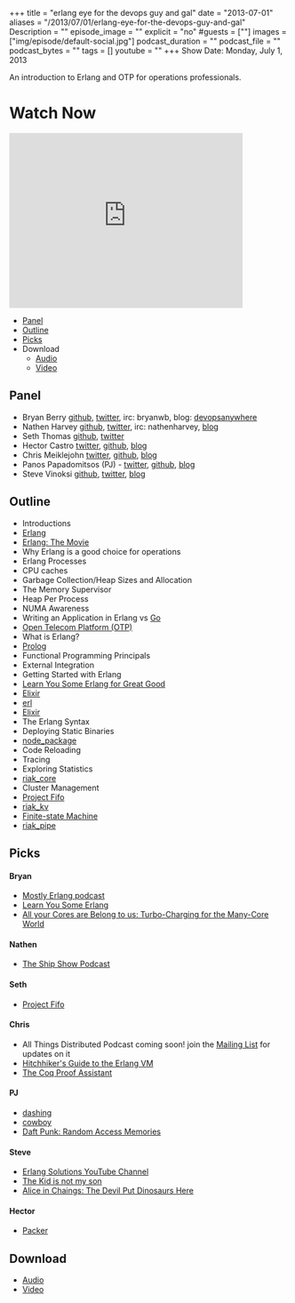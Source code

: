 +++
title = "erlang eye for the devops guy and gal"
date = "2013-07-01"
aliases = "/2013/07/01/erlang-eye-for-the-devops-guy-and-gal"
Description = ""
episode_image = ""
explicit = "no"
#guests = [""]
images = ["img/episode/default-social.jpg"]
podcast_duration = ""
podcast_file = ""
podcast_bytes = ""
tags = []
youtube = ""
+++
Show Date: Monday, July 1, 2013

An introduction to Erlang and OTP for operations professionals.

# Watch Now

<iframe width="420" height="315" src="http://www.youtube.com/embed/7WqczWKwWOU" frameborder="0" allowfullscreen></iframe>

* [Panel](http://foodfightshow.org/2013/07/erlang-eye-for-the-devops-guy-and-gal.html#panel)
* [Outline](http://foodfightshow.org/2013/07/erlang-eye-for-the-devops-guy-and-gal.html#outline)
* [Picks](http://foodfightshow.org/2013/07/erlang-eye-for-the-devops-guy-and-gal.html#picks)
* Download
  * [Audio](http://traffic.libsyn.com/foodfight/FoodFightShow56-erlang.mp3)
  * [Video](http://youtube.com/watch?v=7WqczWKwWOU)

Panel<a name="panel"></a>
------
* Bryan Berry [github](http://github.com/bryanwb), [twitter](http://twitter.com/bryanwb), irc: bryanwb, blog: [devopsanywhere](http://devopsanywhere.blogspot.com)
* Nathen Harvey [github](http://github.com/nathenharvey), [twitter](http://twitter.com/nathenharvey), irc: nathenharvey, [blog](http://nathenharvey.com)
* Seth Thomas [github](https://github.com/cheeseplus), [twitter](https://twitter.com/cheeseplus)
* Hector Castro  [twitter](https://twitter.com/hectcastro), [github](https://github.com/hectcastro), [blog](http://hectcastro.me/)
* Chris Meiklejohn [twitter](https://twitter.com/cmeik), [github](https://github.com/cmeiklejohn/), [blog](http://christophermeiklejohn.com/)
* Panos Papadomitsos (PJ) - [twitter](https://twitter.com/priestjim), [github](https://github.com/priestjim), [blog](http://ezgr.net/)
* Steve Vinoksi [github](https://github.com/vinoski), [twitter](https://twitter.com/stevevinoski), [blog](http://steve.vinoski.net/blog/)

<!-- more -->

Outline<a name="outline"></a>
-------

* Introductions
* [Erlang](http://www.erlang.org/)
* [Erlang: The Movie](http://www.youtube.com/watch?v=xrIjfIjssLE)
* Why Erlang is a good choice for operations
* Erlang Processes
* CPU caches
* Garbage Collection/Heap Sizes and Allocation
 * The Memory Supervisor
 * Heap Per Process
 * NUMA Awareness
* Writing an Application in Erlang vs [Go](http://golang.org/)
 * [Open Telecom Platform (OTP)](http://en.wikipedia.org/wiki/Open_Telecom_Platform)
* What is Erlang?
 * [Prolog](http://en.wikipedia.org/wiki/Prolog)
 * Functional Programming Principals
 * External Integration
* Getting Started with Erlang
 * [Learn You Some Erlang for Great Good](http://learnyousomeerlang.com/)
 * [Elixir](http://elixir-lang.org/)
 * [erl](http://www.erlang.org/doc/man/erl.html)
* [Elixir](http://elixir-lang.org/)
* The Erlang Syntax
* Deploying Static Binaries
 * [node_package](https://github.com/basho/node_package)
* Code Reloading
* Tracing
* Exploring Statistics
* [riak_core](https://github.com/basho/riak_core)
 * Cluster Management
 * [Project Fifo](http://project-fifo.net/display/PF/Project+FiFo+Home)
 * [riak_kv](https://github.com/basho/riak_kv)
 * [Finite-state Machine](https://en.wikipedia.org/wiki/Finite-state_machine)
 * [riak_pipe](https://github.com/basho/riak_pipe)

Picks
-----

#### Bryan

* [Mostly Erlang podcast](http://mostlyerlang.com)
* [Learn You Some Erlang](http://learnyousomeerlang.com)
* [All your Cores are Belong to us: Turbo-Charging for the Many-Core World](http://www.youtube.com/watch?v=GyHXLIHtPDM)

#### Nathen

* [The Ship Show Podcast](http://theshipshow.com)

#### Seth 

* [Project Fifo](http://project-fifo.net/display/PF/Project+FiFo+Home)

#### Chris

* All Things Distributed Podcast coming soon! join the [Mailing List](http://eepurl.com/BK2Ff) for updates on it
* [Hitchhiker's Guide to the Erlang VM](http://www.youtube.com/watch?v=owCu5rveBYI)
* [The Coq Proof Assistant](http://coq.inria.fr/)

#### PJ

* [dashing](https://github.com/Shopify/dashing)
* [cowboy](https://github.com/extend/cowboy)
* [Daft Punk: Random Access Memories](http://www.randomaccessmemories.com/)

#### Steve

* [Erlang Solutions YouTube Channel](http://www.youtube.com/user/ErlangSolutions)
* [The Kid is not my son](http://steve.vinoski.net/blog/2008/04/21/father-of-corba-not/)
* [Alice in Chaings: The Devil Put Dinosaurs Here](https://itunes.apple.com/us/album/the-devil-put-dinosaurs-here/id622941441)

#### Hector

* [Packer](http://www.packer.io/)

Download
--------

* [Audio](http://traffic.libsyn.com/foodfight/FoodFightShow56-erlang.mp3)
* [Video](http://youtube.com/watch?v=7WqczWKwWOU)

